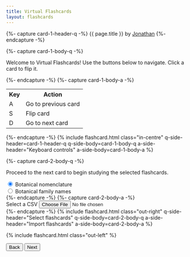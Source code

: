 ```yaml
---
title: Virtual Flashcards
layout: flashcards
---
```

<div id="carousel" class="carousel">
  {%- capture card-1-header-q -%}
    {{ page.title }} by <a href="/" target="_blank">Jonathan</a>
  {%- endcapture -%}

  {%- capture card-1-body-q -%}
    <p>Welcome to Virtual Flashcards! Use the buttons below to navigate. Click a card to flip it.</p>
  {%- endcapture -%}
  {%- capture card-1-body-a -%}
    <table class="intro-content"><tbody>
      <tr>
        <th>Key</th>
        <th>Action</th>
      </tr>
      <tr>
        <td>A</td>
        <td>Go to previous card</td>
      </tr>
      <tr>
        <td>S</td>
        <td>Flip card</td>
      </tr>
      <tr>
        <td>D</td>
        <td>Go to next card</td>
      </tr>
    </tbody></table>
  {%- endcapture -%}
  {% include flashcard.html
    class="in-centre"
    q-side-header=card-1-header-q
    q-side-body=card-1-body-q
    a-side-header="Keyboard controls"
    a-side-body=card-1-body-a
  %}

  {%- capture card-2-body-q -%}
    <p>Proceed to the next card to begin studying the selected flashcards.</p>
    <div>
      <input type="radio" name="flashcard-selector" id="flashcard-selector-0" checked />
      <label for="flashcard-selector-0">Botanical nomenclature</label>
    </div>
    <div>
      <input type="radio" name="flashcard-selector" id="flashcard-selector-1" />
      <label for="flashcard-selector-1">Botanical family names</label>
    </div>
  {%- endcapture -%}
  {%- capture card-2-body-a -%}
    <div>
      <label for="select-csv">Select a CSV</label>
      <input type="file" id="select-csv" name="select-csv" class="file-selector" accept="text/csv,.csv">
    </div>
  {%- endcapture -%}
  {% include flashcard.html
    class="out-right"
    q-side-header="Select flashcards"
    q-side-body=card-2-body-q
    a-side-header="Import flashcards"
    a-side-body=card-2-body-a
  %}

  {% include flashcard.html class="out-left" %}
</div>
<div class="button-bar">
  <button id="button-back">Back</button>
  <button id="button-next">Next</button>
</div>